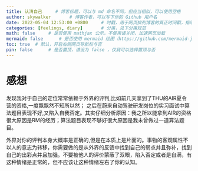 ```yaml
---
title: 认清自己		# 博客标题，可以与 md 命名不同，但应当相似，可以使用空格
author: skywalker		# 博客作者，可以写下你的 Github 用户名
date: 2022-05-04 12:53:00 +0800		# 时戳，用于网页排列博客的真正时间戳，指明时区
categories: [feelings, diary]		# 分类，见下分类规范
math: false		# 是否使用 mathjax 公示，不使用请关闭，加速网页加载
mermaid: false		# 是否使用 mermaid 绘图（https://github.com/mermaid-js/mermaid），不使用请关闭，加速网页加载
toc: true  # 默认，开启右侧网页导航栏与否
pin: false		# 是否置顶，请设为 false ，仅我可以选择置顶与否
---
```

# 感想
发现我对于自己的定位常常依赖于外界的评判,比如前几天拿到了THU的AIR夏令营的资格,一度飘飘然不知所以然；
之后在蔚来自动驾驶研发岗位的实习面试中算法题目表现不好,又陷入自我否定。其实仔细分析原因：我之所以能拿到AIR的资格很大原因是RM的经历；算法题目表现不够好很大原因是我未曾做过一道算法题目。

外界对你的评判本身大概率是正确的,但是在本质上是片面的。事物的客观属性不以人的意志为转移，你需要做的是从外界的反馈中找到自己的弱点并且弥补，找到自己的出彩点并且加强。不要被他人的评价蒙蔽了双眼，陷入否定或者是自满，有这种情绪是正常的，但不应该让这种情绪左右了你的认知。